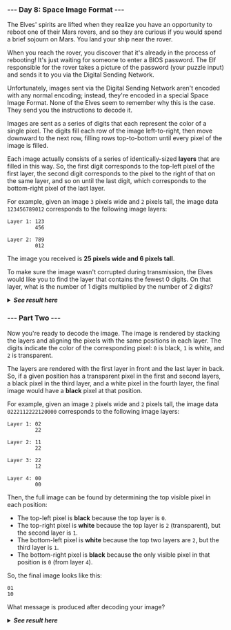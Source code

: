 ﻿### --- Day 8: Space Image Format ---

The Elves' spirits are lifted when they realize you have an opportunity to 
reboot one of their Mars rovers, and so they are curious if you would spend 
a brief sojourn on Mars. You land your ship near the rover.

When you reach the rover, you discover that it's already in the process of 
rebooting! It's just waiting for someone to enter a BIOS password. The Elf 
responsible for the rover takes a picture of the password (your puzzle
input) and sends it to you via the Digital Sending Network.

Unfortunately, images sent via the Digital Sending Network aren't encoded 
with any normal encoding; instead, they're encoded in a special Space Image 
Format. None of the Elves seem to remember why this is the case. They send
you the instructions to decode it.

Images are sent as a series of digits that each represent the color of a
single pixel. The digits fill each row of the image left-to-right, then 
move downward to the next row, filling rows top-to-bottom until every pixel 
of the image is filled.

Each image actually consists of a series of identically-sized **layers** that
are filled in this way. So, the first digit corresponds to the top-left 
pixel of the first layer, the second digit corresponds to the pixel to the 
right of that on the same layer, and so on until the last digit, which 
corresponds to the bottom-right pixel of the last layer.

For example, given an image `3` pixels wide and `2` pixels tall, the image
data `123456789012` corresponds to the following image layers:

	Layer 1: 123
			 456

	Layer 2: 789
			 012

The image you received is **25 pixels wide and 6 pixels tall**.

To make sure the image wasn't corrupted during transmission, the Elves would like you to find the layer that contains the fewest 0 digits. 
On that layer, what is the number of 1 digits multiplied by the number of 2 digits?

<details>
  <summary><strong><em>See result here</em></strong></summary>
	Your puzzle answer was <strong><em>2760</em></strong>.
</details>

### --- Part Two ---

Now you're ready to decode the image. The image is rendered by stacking the
layers and aligning the pixels with the same positions in each layer. The 
digits indicate the color of the corresponding pixel: `0` is black, `1` is
white, and `2` is transparent.

The layers are rendered with the first layer in front and the last layer in 
back. So, if a given position has a transparent pixel in the first and
second layers, a black pixel in the third layer, and a white pixel in the
fourth layer, the final image would have a **black** pixel at that position.

For example, given an image `2` pixels wide and `2` pixels tall, the image data `0222112222120000` corresponds to the following image layers:

	Layer 1: 02
			 22

	Layer 2: 11
			 22

	Layer 3: 22
			 12

	Layer 4: 00
			 00

Then, the full image can be found by determining the top visible pixel in 
each position:

- The top-left pixel is **black** because the top layer is `0`.
- The top-right pixel is **white** because the top layer is `2` (transparent), but the second layer is `1`.
- The bottom-left pixel is **white** because the top two layers are `2`, but the third layer is `1`.
- The bottom-right pixel is **black** because the only visible pixel in that position is `0` (from layer `4`).

So, the final image looks like this:

	01
	10

What message is produced after decoding your image?

<details>
  <summary><strong><em>See result here</em></strong></summary>
	Your puzzle answer was <strong><em>AGUEB</em></strong>.
</details>